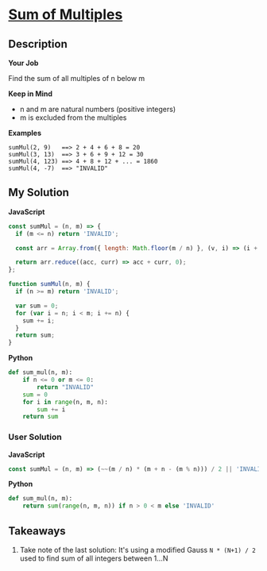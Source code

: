 # [Sum of Multiples](https://www.codewars.com/kata/57241e0f440cd279b5000829)

## Description

**Your Job**

Find the sum of all multiples of n below m

**Keep in Mind**

- n and m are natural numbers (positive integers)
- m is excluded from the multiples

**Examples**

```
sumMul(2, 9)   ==> 2 + 4 + 6 + 8 = 20
sumMul(3, 13)  ==> 3 + 6 + 9 + 12 = 30
sumMul(4, 123) ==> 4 + 8 + 12 + ... = 1860
sumMul(4, -7)  ==> "INVALID"
```

## My Solution

**JavaScript**

```js
const sumMul = (n, m) => {
  if (m <= n) return 'INVALID';

  const arr = Array.from({ length: Math.floor(m / n) }, (v, i) => (i + 1) * n);

  return arr.reduce((acc, curr) => acc + curr, 0);
};
```

```js
function sumMul(n, m) {
  if (n >= m) return 'INVALID';

  var sum = 0;
  for (var i = n; i < m; i += n) {
    sum += i;
  }
  return sum;
}
```

**Python**

```py
def sum_mul(n, m):
    if n <= 0 or m <= 0:
        return "INVALID"
    sum = 0
    for i in range(n, m, n):
        sum += i
    return sum
```

### User Solution

**JavaScript**

```js
const sumMul = (n, m) => (~~(m / n) * (m + n - (m % n))) / 2 || 'INVALID';
```

**Python**

```py
def sum_mul(n, m):
    return sum(range(n, m, n)) if n > 0 < m else 'INVALID'
```

## Takeaways

1. Take note of the last solution: It's using a modified Gauss `N * (N+1) / 2` used to find sum of all integers between 1...N
